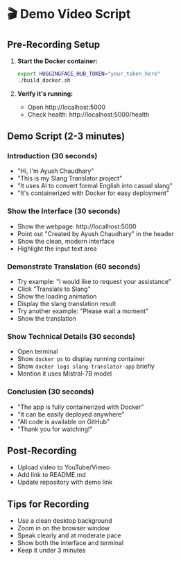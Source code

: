 # 🎬 Demo Video Script

## Pre-Recording Setup
1. **Start the Docker container:**
   ```bash
   export HUGGINGFACE_HUB_TOKEN="your_token_here"
   ./build_docker.sh
   ```

2. **Verify it's running:**
   - Open http://localhost:5000
   - Check health: http://localhost:5000/health

## Demo Script (2-3 minutes)

### **Introduction (30 seconds)**
- "Hi, I'm Ayush Chaudhary"
- "This is my Slang Translator project"
- "It uses AI to convert formal English into casual slang"
- "It's containerized with Docker for easy deployment"

### **Show the Interface (30 seconds)**
- Show the webpage: http://localhost:5000
- Point out "Created by Ayush Chaudhary" in the header
- Show the clean, modern interface
- Highlight the input text area

### **Demonstrate Translation (60 seconds)**
- Try example: "I would like to request your assistance"
- Click "Translate to Slang"
- Show the loading animation
- Display the slang translation result
- Try another example: "Please wait a moment"
- Show the translation

### **Show Technical Details (30 seconds)**
- Open terminal
- Show `docker ps` to display running container
- Show `docker logs slang-translator-app` briefly
- Mention it uses Mistral-7B model

### **Conclusion (30 seconds)**
- "The app is fully containerized with Docker"
- "It can be easily deployed anywhere"
- "All code is available on GitHub"
- "Thank you for watching!"

## Post-Recording
- Upload video to YouTube/Vimeo
- Add link to README.md
- Update repository with demo link

## Tips for Recording
- Use a clean desktop background
- Zoom in on the browser window
- Speak clearly and at moderate pace
- Show both the interface and terminal
- Keep it under 3 minutes

